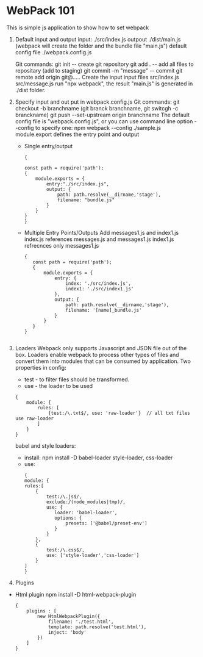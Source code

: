 # WebPack 101

This is simple js application to show how to set webpack

1. Default input and output 
   input:  ./src/index.js 
   outpout ./dist/main.js (webpack will create the folder and the bundle file "main.js")
   default config file ./webpack.config.js

   Git commands: 
        git init  -- create git repository
        git add . -- add all files to repositary (add to staging)
        git commit -m "message"  -- commit 
        git remote add origin git@.....
    Create the input input files 
        src/index.js
        src/message.js
    run "npx webpack", the result "main.js" is generated in ./dist folder.
2. Specify input and out put in webpack.config.js
   Git commands:
    git checkout -b branchname (git branck branchname, git switcgh -c branckname)
    git push --set-upstream origin branchname
   The default config file is "webpack.config.js", or you can use command line option --config to specify one:
        npm webpack --config ./sample.js
   module.export defines the entry point and output
   - Single entry/output  
        ```
        {

        const path = require('path');
        {
            module.exports = {
                entry:"./src/index.js",
                output: {
                    path: path.resolve(__dirname,'stage'),
                    filename: "bundle.js"
                }
            }         
        }
        }
        ```
   - Multiple Entry Points/Outputs
     Add messages1.js and index1.js
     index.js references  messages.js and messages1.js
     index1.js refrecnces only messages1.js
     ```
     {
        const path = require('path');
        {
            module.exports = {
                entry: {
                    index: './src/index.js',
                    index1: './src/index1.js'
                },
                output: {
                    path: path.resolve(__dirname,'stage'),
                    filename: '[name]_bundle.js'
                }
            }         
        }
     }
    ```
3. Loaders
   Webpack only supports Javascript and JSON file out of the box. Loaders enable webpack to process other types of files and convert them into modules that can be consumed by application.
   Two properties in config:
      - test - to filter files should be transformed.
      - use  - the loader to be used
    ```
    {
        module: {
            rules: [
                {test:/\.txt$/, use: 'raw-loader'}  // all txt files use raw-loader
            ]
        }
    }
    ```

    babel and style loaders:
    - install:
        npm install -D babel-loader style-loader, css-loader
    - use:
        ```
        {
        module: {
        rules:[
            {
                test:/\.js$/,
                exclude:/(node_modules|tmp)/,
                use: {
                   loader: 'babel-loader',
                   options: {
                       presets: ['@babel/preset-env']
                   }
                }
            },
            {
                test:/\.css$/,
                use: ['style-loader','css-loader']
            }
        ]
        }
        ```
4. Plugins
- Html plugin 
  npm install -D html-webpack-plugin
    ```
    {
        plugins : [
            new HtmlWebpackPlugin({
                filename: './test.html',
                template: path.resolve('test.html'),
                inject: 'body'
            })
        ]        
    }
    ```

     
    

